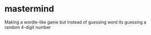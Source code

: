 # mastermind

Making a wordle-like game but instead of guessing word its guessing a random 4-digit number